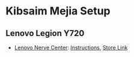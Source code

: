 # Kibsaim Mejia Setup

## Lenovo Legion Y720
- [Lenovo Nerve Center](https://store.rg-adguard.net/): [Instructions](https://www.reddit.com/r/Lenovo/comments/ltq987/lenovo_nerve_center_download/), [Store Link](https://www.microsoft.com/en-us/p/lenovo-nerve-center/9n69gq0x4v00)
